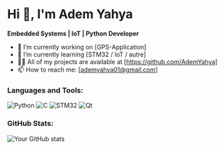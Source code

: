 # Hi 👋, I'm Adem Yahya
**Embedded Systems | IoT | Python Developer**

- 🔭 I’m currently working on [GPS-Application]
- 🌱 I’m currently learning [STM32 / IoT / autre]
- 👨‍💻 All of my projects are available at [https://github.com/AdemYahya]
- 📫 How to reach me: [ademyahya01@gmail.com]

### Languages and Tools:
![Python](https://img.shields.io/badge/-Python-000?&logo=python)
![C](https://img.shields.io/badge/-C-000?&logo=C)
![STM32](https://img.shields.io/badge/-STM32-000?&logo=STMicroelectronics)
![Qt](https://img.shields.io/badge/-Qt-000?&logo=Qt)

### GitHub Stats:
![Your GitHub stats](https://github-readme-stats.vercel.app/api?username=AdemYahya&show_icons=true)
